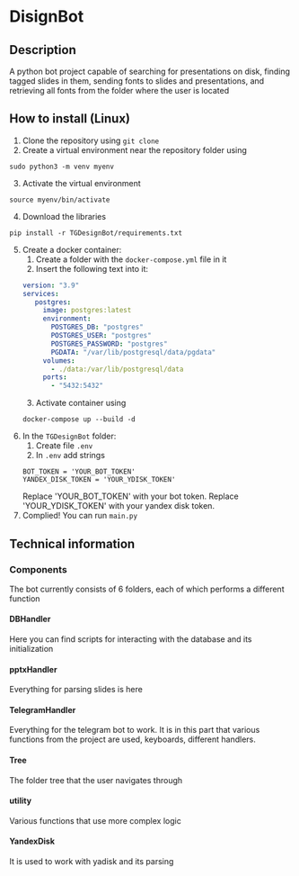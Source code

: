 # DisignBot
## Description
A python bot project capable of searching 
for presentations on disk, finding tagged slides in them, 
sending fonts to slides and presentations, and retrieving 
all fonts from the folder where the user is located

## How to install (Linux)
1. Clone the repository using `git clone`
2. Create a virtual environment near the repository folder using 
``` 
sudo python3 -m venv myenv
```
3. Activate the virtual environment
``` 
source myenv/bin/activate
```
4. Download the libraries
``` 
pip install -r TGDesignBot/requirements.txt
```
5. Create a docker container:
    1. Create a folder with the `docker-compose.yml` file in it
   2. Insert the following text into it:
   ```yaml
   version: "3.9"
   services:
      postgres:
        image: postgres:latest
        environment:
          POSTGRES_DB: "postgres"
          POSTGRES_USER: "postgres"
          POSTGRES_PASSWORD: "postgres"
          PGDATA: "/var/lib/postgresql/data/pgdata"
        volumes:
          - ./data:/var/lib/postgresql/data
        ports:
          - "5432:5432"
   ```
   3. Activate container using
   ``` 
   docker-compose up --build -d
   ```
6. In the `TGDesignBot` folder:
   1. Create file `.env`
   2. In `.env` add strings
   ``` 
   BOT_TOKEN = 'YOUR_BOT_TOKEN'
   YANDEX_DISK_TOKEN = 'YOUR_YDISK_TOKEN'
   ```
   Replace 'YOUR_BOT_TOKEN' with your bot token.
   Replace 'YOUR_YDISK_TOKEN' with your yandex disk token.
7. Complied! You can run `main.py`
## Technical information
### Components
The bot currently consists of 6 folders, each of which performs a different function
#### DBHandler
Here you can find scripts for interacting with the database and its initialization
#### pptxHandler
Everything for parsing slides is here
#### TelegramHandler
Everything for the telegram bot to work. It is in this part that various functions from the project are used, keyboards,
different handlers.
#### Tree
The folder tree that the user navigates through
#### utility
Various functions that use more complex logic
#### YandexDisk
It is used to work with yadisk and its parsing


